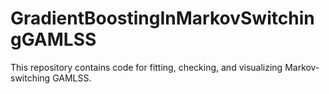 # GradientBoostingInMarkovSwitchingGAMLSS

This repository contains code for fitting, checking, and visualizing Markov-switching GAMLSS.
